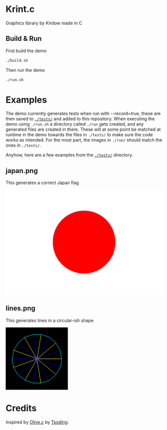# Krint.c
Graphics library by Kirdow made in C

## Build & Run

First build the demo
```sh
./build.sh
```

Then run the demo
```sh
./run.sh
```

# Examples
The demo currently generates tests when run with --record=true,
these are then saved to [``./tests/``](./tests/) and added to this repository.
When executing the demo using ``./run.sh`` a directory called ``./run`` gets created,
and any generated files are created in there. These will at some point be matched at
runtime in the demo towards the files in ``./tests/`` to make sure the code works as
intended. For the most part, the images in ``./run/`` should match the ones in ``./tests/``.

Anyhow, here are a few examples from the [``./tests/``](./tests/) directory.

## japan.png
This generates a correct Japan flag

![image of japan flag test](./tests/japan.png "Japan Flag Test")

## lines.png
This generates lines in a circular-ish shape

![circular lines test](./tests/lines.png "Circular Lines Test")

# Credits
Inspired by [Olive.c](https://github.com/tsoding/olive.c) by [Tsoding](https://www.youtube.com/@TsodingDaily).
